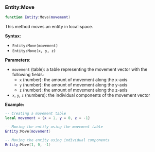 ### Entity:Move

```lua
function Entity:Move(movement)
```

This method moves an entity in local space.

**Syntax:**

- `Entity:Move(movement)`
- `Entity:Move(x, y, z)`

**Parameters:**

- `movement` (table): a table representing the movement vector with the following fields:
  - `x` (number): the amount of movement along the x-axis
  - `y` (number): the amount of movement along the y-axis
  - `z` (number): the amount of movement along the z-axis
- `x`, `y`, `z` (numbers): the individual components of the movement vector

**Example:**

```lua
-- Creating a movement table
local movement = {x = 1, y = 0, z = -1}

-- Moving the entity using the movement table
Entity:Move(movement)

-- Moving the entity using individual components
Entity:Move(1, 0, -1)
```